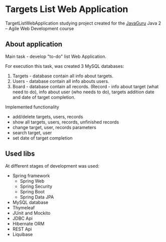 # Targets List Web Application

TargetListWebApplication studying project created for the [JavaGuru](https://javaguru.lv/) Java 2 – Agile Web Development course

## About application
Main task - develop "to-do" list Web Application.

For execution this task, was created 3 MySQL databases:
1) Targets - database contain all info about targets.
2) Users - database contain all info abouts users.
3) Board - database contain all records. (Record - info about target (what need to do), info about user (who needs to do), targets addition date and date of target completion.

Implemented functionality

* add/delete targets, users, records
* show all targets, users, records, unfinished records
* change target, user, records parameters
* search target, user
* set date of target completion
 
## Used libs

At different stages of development was used:

* Spring framework
  * Spring Web
  * Spring Security
  * Spring Boot 
  * Spring Data JPA  
* MySQL database
* Thymeleaf  
* JUnit and Mockito  
* JDBC Api
* Hibernate ORM
* REST Api
* Liquibase
